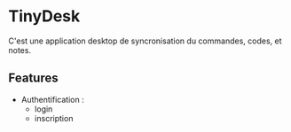 # TinyDesk

C'est une application desktop de syncronisation du commandes, codes, et notes.

## Features
- Authentification :
    * login
    * inscription